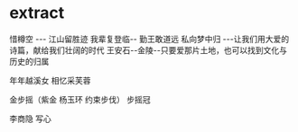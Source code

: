 # extract


惜樽空 --- 江山留胜迹  我辈复登临--  勤王敢道远 私向梦中归  ---让我们用大爱的诗篇，献给我们壮阔的时代
王安石--金陵--只要爱那片土地，也可以找到文化与历史的归属

年年越溪女 相忆采芙蓉

金步摇（紫金 杨玉环 约束步伐） 步摇冠

李商隐  写心
